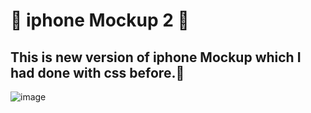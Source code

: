 # 📱 iphone Mockup 2 📱
## This is new version of iphone Mockup which I had done with css before.📶
![image](https://user-images.githubusercontent.com/94203956/165800942-d68fb12f-944b-4288-bdfc-48f7da1f5231.png)
